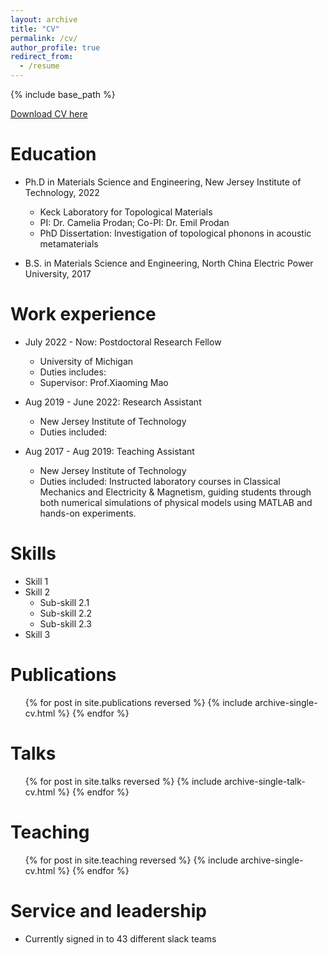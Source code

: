 ```yaml
---
layout: archive
title: "CV"
permalink: /cv/
author_profile: true
redirect_from:
  - /resume
---
```


{% include base_path %}

[Download CV here](https://cwenting1224.github.io/files/CV.pdf)

Education
======
* Ph.D in Materials Science and Engineering, New Jersey Institute of Technology, 2022
    * Keck Laboratory for Topological Materials
    * PI: Dr. Camelia Prodan; Co-PI: Dr. Emil Prodan
    * PhD Dissertation: Investigation of topological phonons in acoustic metamaterials
      
* B.S. in Materials Science and Engineering, North China Electric Power University, 2017

Work experience
======
* July 2022 - Now: Postdoctoral Research Fellow
  * University of Michigan
  * Duties includes: 
  * Supervisor: Prof.Xiaoming Mao

* Aug 2019 - June 2022: Research Assistant
  * New Jersey Institute of Technology
  * Duties included: 

* Aug 2017 - Aug 2019: Teaching Assistant
  * New Jersey Institute of Technology
  * Duties included: Instructed laboratory courses in Classical Mechanics and Electricity & Magnetism, guiding students through both numerical simulations of physical models using MATLAB and hands-on experiments.
  
Skills
======
* Skill 1
* Skill 2
  * Sub-skill 2.1
  * Sub-skill 2.2
  * Sub-skill 2.3
* Skill 3

Publications
======
  <ul>{% for post in site.publications reversed %}
    {% include archive-single-cv.html %}
  {% endfor %}</ul>
  
Talks
======
  <ul>{% for post in site.talks reversed %}
    {% include archive-single-talk-cv.html  %}
  {% endfor %}</ul>
  
Teaching
======
  <ul>{% for post in site.teaching reversed %}
    {% include archive-single-cv.html %}
  {% endfor %}</ul>
  
Service and leadership
======
* Currently signed in to 43 different slack teams
